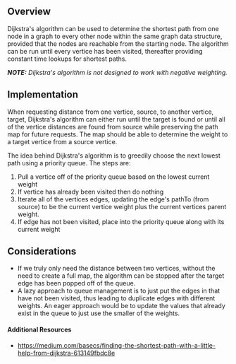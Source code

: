## Overview

Dijkstra's algorithm can be used to determine the shortest path from one node in a graph to every other node within the same graph data structure, provided that the nodes are reachable from the starting node.  The algorithm can be run until every vertice has been visited, thereafter providing constant time lookups for shortest paths.

***NOTE:** Dijkstra's algorithm is not designed to work with negative weighting.*

## Implementation

When requesting distance from one vertice, source, to another vertice, target, Dijkstra's algorithm can either run until the target is found or until all of the vertice distances are found from source while preserving the path map for future requests.  The map should be able to determine the weight to a target vertice from a source vertice.

The idea behind Dijkstra's algorithm is to greedily choose the next lowest path using a priority queue.  The steps are:

1. Pull a vertice off of the priority queue based on the lowest current weight
2. If vertice has already been visited then do nothing
3. Iterate all of the vertices edges, updating the edge's pathTo (from source) to be the current vertice weight plus the current vertices parent weight.
4. If edge has not been visited, place into the priority queue along with its current weight

## Considerations

* If we truly only need the distance between two vertices, without the need to create a full map, the algorithm can be stopped after the target edge has been popped off of the queue.
* A lazy approach to queue management is to just put the edges in that have not been visited, thus leading to duplicate edges with different weights.  An eager approach would be to update the values that already exist in the queue to just use the smaller of the weights.

#### Additional Resources

* https://medium.com/basecs/finding-the-shortest-path-with-a-little-help-from-dijkstra-613149fbdc8e
